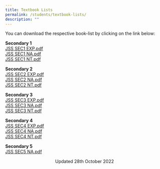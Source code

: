 ```yaml
---
title: Textbook Lists
permalink: /students/textbook-lists/
description: ""
---
```

You can download the respective book-list by clicking on the link below:  
  

**Secondary 1** <br>
[JSS SEC1 EXP.pdf](/files/JSS%20SEC1%20EXP.pdf) <br>
[JSS SEC1 NA.pdf](/files/JSS%20SEC1%20NA.pdf) <Br>
[JSS SEC1 NT.pdf](/files/JSS%20SEC1%20NT.pdf)
  
**Secondary 2** <br>
[JSS SEC2 EXP.pdf](/files/JSS%20SEC2%20EXP.pdf) <br>
[JSS SEC2 NA.pdf](/files/JSS%20SEC2%20NA.pdf) <br>
[JSS SEC2 NT.pdf](/files/JSS%20SEC2%20NT.pdf)
  
**Secondary 3** <br>
[JSS SEC3 EXP.pdf](/files/JSS%20SEC3%20EXP.pdf) <br> 
[JSS SEC3 NA.pdf](/files/JSS%20SEC3%20NA.pdf) <br>
[JSS SEC3 NT.pdf](/files/JSS%20SEC3%20NT.pdf)
  
**Secondary 4** <br>
[JSS SEC4 EXP.pdf](/files/JSS%20SEC4%20EXP.pdf) <br>
[JSS SEC4 NA.pdf](/files/JSS%20SEC4%20NA.pdf) <br>
[JSS SEC4 NT.pdf](/files/JSS%20SEC4%20NT.pdf)
  
**Secondary 5** <br>
[JSS SEC5 NA.pdf](/files/JSS%20SEC5%20NA.pdf)

<center> Updated 28th October 2022 </center>